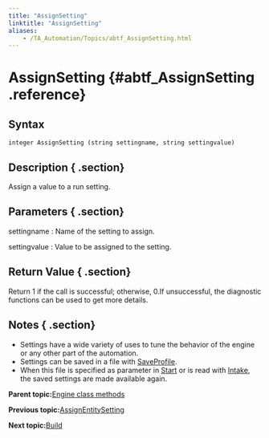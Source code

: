 ```yaml
--- 
title: "AssignSetting"
linktitle: "AssignSetting"
aliases: 
    - /TA_Automation/Topics/abtf_AssignSetting.html
---
```

# AssignSetting {#abtf_AssignSetting .reference}

## Syntax

`integer AssignSetting (string settingname, string settingvalue)`

## Description { .section}

Assign a value to a run setting.

## Parameters { .section}

settingname
:   Name of the setting to assign.

settingvalue
:   Value to be assigned to the setting.

## Return Value { .section}

Return 1 if the call is successful; otherwise, 0.If unsuccessful, the diagnostic functions can be used to get more details.

## Notes { .section}

-   Settings have a wide variety of uses to tune the behavior of the engine or any other part of the automation.
-   Settings can be saved in a file with [SaveProfile](abtf_SaveProfile.html).
-   When this file is specified as parameter in [Start](abtf_Start.html) or is read with [Intake](abtf_Intake.html), the saved settings are made available again.

**Parent topic:**[Engine class methods](../../TA_Automation/Topics/abtf_Engine_classes.html)

**Previous topic:**[AssignEntitySetting](../../TA_Automation/Topics/abtf_AssignEntitySetting.html)

**Next topic:**[Build](../../TA_Automation/Topics/abtf_Build.html)

